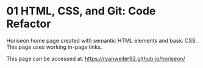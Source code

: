 # 01 HTML, CSS, and Git: Code Refactor

Horiseon home page created with semantic HTML elements and basic CSS. This page uses working in-page links. 

This page can be accessed at: https://ryanweiler92.github.io/horiseon/
